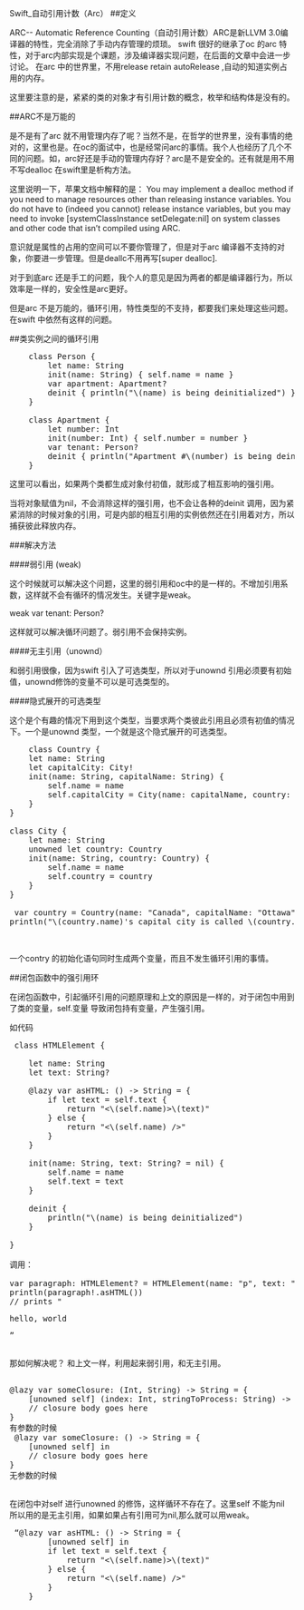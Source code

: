 Swift_自动引用计数（Arc）
##定义

ARC-- Automatic Reference Counting（自动引用计数）ARC是新LLVM 3.0编译器的特性，完全消除了手动内存管理的烦琐。
swift 很好的继承了oc 的arc 特性，对于arc内部实现是个课题，涉及编译器实现问题，在后面的文章中会进一步讨论。
在arc 中的世界里，不用release retain autoRelease ,自动的知道实例占用的内存。

这里要注意的是，紧紧的类的对象才有引用计数的概念，枚举和结构体是没有的。

##ARC不是万能的

是不是有了arc 就不用管理内存了呢？当然不是，在哲学的世界里，没有事情的绝对的，这里也是。在oc的面试中，也是经常问arc的事情。我个人也经历了几个不同的问题。如，arc好还是手动的管理内存好？arc是不是安全的。还有就是用不用不写dealloc 在swift里是析构方法。

这里说明一下，苹果文档中解释的是：
You may implement a dealloc method if you need to manage resources other than releasing instance variables. You do not have to (indeed you cannot) release instance variables, but you may need to invoke [systemClassInstance setDelegate:nil] on system classes and other code that isn’t compiled using ARC.

意识就是属性的占用的空间可以不要你管理了，但是对于arc 编译器不支持的对象，你要进一步管理。但是deallc不用再写[super dealloc].

对于到底arc 还是手工的问题，我个人的意见是因为两者的都是编译器行为，所以效率是一样的，安全性是arc更好。

但是arc 不是万能的，循环引用，特性类型的不支持，都要我们来处理这些问题。在swift 中依然有这样的问题。

##类实例之间的循环引用

<pre lang=swift>
	class Person {
	    let name: String
	    init(name: String) { self.name = name }
	    var apartment: Apartment?
	    deinit { println("\(name) is being deinitialized") }
	}
	 
	class Apartment {
	    let number: Int
	    init(number: Int) { self.number = number }
	    var tenant: Person?
	    deinit { println("Apartment #\(number) is being deinitialized") }
	}
</pre>

这里可以看出，如果两个类都生成对象付初值，就形成了相互影响的强引用。

当将对象赋值为nil，不会消除这样的强引用，也不会让各种的deinit 调用，因为紧紧消除的时候对象的引用，可是内部的相互引用的实例依然还在引用着对方，所以捕获彼此释放内存。

###解决方法

####弱引用 (weak)

这个时候就可以解决这个问题，这里的弱引用和oc中的是一样的。不增加引用系数，这样就不会有循环的情况发生。关键字是weak。

weak var tenant: Person?

这样就可以解决循环问题了。弱引用不会保持实例。

####无主引用（unownd） 

和弱引用很像，因为swift 引入了可选类型，所以对于unownd 引用必须要有初始值，unownd修饰的变量不可以是可选类型的。

####隐式展开的可选类型

这个是个有趣的情况下用到这个类型，当要求两个类彼此引用且必须有初值的情况下。一个是unownd 类型，一个就是这个隐式展开的可选类型。

<pre lang=swift>
	class Country {
    let name: String
    let capitalCity: City!
    init(name: String, capitalName: String) {
        self.name = name
        self.capitalCity = City(name: capitalName, country: self)
    }
}
 
class City {
    let name: String
    unowned let country: Country
    init(name: String, country: Country) {
        self.name = name
        self.country = country
    }
}
  
 var country = Country(name: "Canada", capitalName: "Ottawa")
println("\(country.name)'s capital city is called \(country.capitalCity.name)") 

 </pre>


 一个contry 的初始化语句同时生成两个变量，而且不发生循环引用的事情。


##闭包函数中的强引用环

在闭包函数中，引起循环引用的问题原理和上文的原因是一样的，对于闭包中用到了类的变量，self.变量 导致闭包持有变量，产生强引用。

如代码
<pre lang=swift>
 class HTMLElement {
    
    let name: String
    let text: String?
    
    @lazy var asHTML: () -> String = {
        if let text = self.text {
            return "<\(self.name)>\(text)</\(self.name)>"
        } else {
            return "<\(self.name) />"
        }
    }
    
    init(name: String, text: String? = nil) {
        self.name = name
        self.text = text
    }
    
    deinit {
        println("\(name) is being deinitialized")
    }
    
} 

调用：
 
var paragraph: HTMLElement? = HTMLElement(name: "p", text: "hello, world")
println(paragraph!.asHTML())
// prints "<p>hello, world</p>”
 </pre>
 
那如何解决呢？ 和上文一样，利用起来弱引用，和无主引用。
<pre lang=swift>

@lazy var someClosure: (Int, String) -> String = {
    [unowned self] (index: Int, stringToProcess: String) -> String in
    // closure body goes here
} 
有参数的时候
 @lazy var someClosure: () -> String = {
    [unowned self] in
    // closure body goes here
} 
无参数的时候
 </pre>
 
 在闭包中对self 进行unowned 的修饰，这样循环不存在了。这里self 不能为nil 所以用的是无主引用，如果如果占有引用可为nil,那么就可以用weak。

 <pre lang=swift>
 “@lazy var asHTML: () -> String = {
        [unowned self] in
        if let text = self.text {
            return "<\(self.name)>\(text)</\(self.name)>"
        } else {
            return "<\(self.name) />"
        }
    } 
</pre>
 



